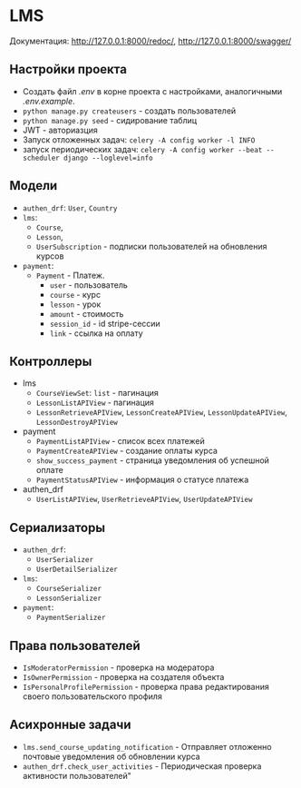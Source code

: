 # LMS
Документация: http://127.0.0.1:8000/redoc/, http://127.0.0.1:8000/swagger/

## Настройки проекта
* Создать файл *.env* в корне проекта с настройками, аналогичными *.env.example*.
* ``python manage.py createusers`` - создать пользователей
* ``python manage.py seed`` - сидирование таблиц
* JWT - авториазция
* Запуск отложенных задач: ``celery -A config worker -l INFO``
* запуск периодических задач: ``celery -A config worker --beat --scheduler django --loglevel=info``

## Модели
+ ``authen_drf``: ``User``, ``Country``
+ ``lms``: 
  + ``Course``, 
  + ``Lesson``, 
  + ``UserSubscription`` - подписки пользователей на обновления курсов
+ ``payment``:
  * ``Payment`` - Платеж.
    + ``user`` - пользователь
    + ``course`` - курс
    + ``lesson`` - урок
    + ``amount`` - стоимость
    + ``session_id`` - id stripe-сессии
    + ``link`` - ссылка на оплату

## Контроллеры
+ lms
  + ``CourseViewSet``: ``list`` - пагинация
  + ``LessonListAPIView`` - пагинация
  + ``LessonRetrieveAPIView``, ``LessonCreateAPIView``, ``LessonUpdateAPIView``, ``LessonDestroyAPIView``
+ payment
  + ``PaymentListAPIView`` - список всех платежей
  + ``PaymentCreateAPIView`` - создание оплаты курса
  + ``show_success_payment`` - страница уведомления об успешной оплате
  + ``PaymentStatusAPIView`` - информация о статусе платежа
+ authen_drf
  + ``UserListAPIView``, ``UserRetrieveAPIView``, ``UserUpdateAPIView``

## Сериализаторы
+ ``authen_drf``: 
    * ``UserSerializer``
    * ``UserDetailSerializer``
+ ``lms``: 
  * ``CourseSerializer``
  * ``LessonSerializer``
+ ``payment``: 
  * ``PaymentSerializer``

## Права пользователей
+ ``IsModeratorPermission`` - проверка на модератора
+ ``IsOwnerPermission`` - проверка на создателя объекта
+ ``IsPersonalProfilePermission`` - проверка права редактирования своего пользовательского профиля

## Асихронные задачи
+ ``lms.send_course_updating_notification`` - Отправляет отложенно почтовые уведомления об обновлении курса
+ ``authen_drf.check_user_activities`` - Периодическая  проверка активности пользователей"
